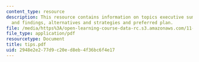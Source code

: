 ```yaml
---
content_type: resource
description: This resource contains information on topics executive summary, analysis
  and findings, alternatives and strategies and preferred plan.
file: /media/https%3A/open-learning-course-data-rc.s3.amazonaws.com/11-360-community-growth-and-land-use-planning-fall-2006/2948e2e277d9c20ed8eb4f36bc6f4e17_tips.pdf
file_type: application/pdf
resourcetype: Document
title: tips.pdf
uid: 2948e2e2-77d9-c20e-d8eb-4f36bc6f4e17
---
```

